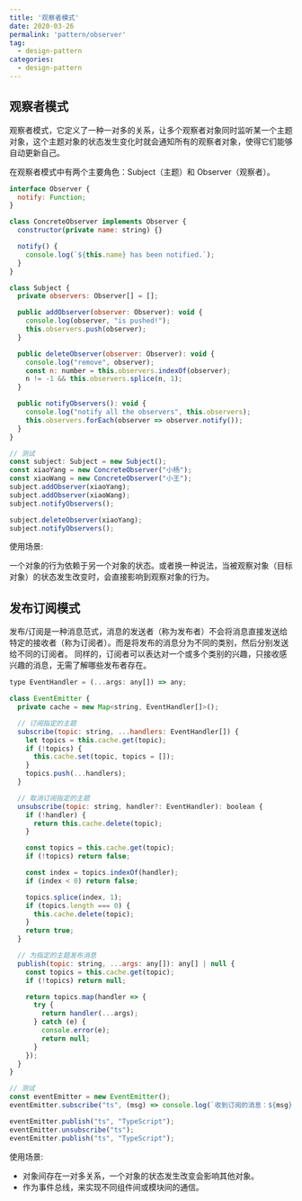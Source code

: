 ```yaml
---
title: '观察者模式'
date: 2020-03-26
permalink: 'pattern/observer'
tag:
  - design-pattern
categories:
  - design-pattern
---
```


## 观察者模式

观察者模式，它定义了一种一对多的关系，让多个观察者对象同时监听某一个主题对象，这个主题对象的状态发生变化时就会通知所有的观察者对象，使得它们能够自动更新自己。

在观察者模式中有两个主要角色：Subject（主题）和 Observer（观察者）。

```js
interface Observer {
  notify: Function;
}

class ConcreteObserver implements Observer {
  constructor(private name: string) {}

  notify() {
    console.log(`${this.name} has been notified.`);
  }
}

class Subject {
  private observers: Observer[] = [];

  public addObserver(observer: Observer): void {
    console.log(observer, "is pushed!");
    this.observers.push(observer);
  }

  public deleteObserver(observer: Observer): void {
    console.log("remove", observer);
    const n: number = this.observers.indexOf(observer);
    n != -1 && this.observers.splice(n, 1);
  }

  public notifyObservers(): void {
    console.log("notify all the observers", this.observers);
    this.observers.forEach(observer => observer.notify());
  }
}

// 测试
const subject: Subject = new Subject();
const xiaoYang = new ConcreteObserver("小杨");
const xiaoWang = new ConcreteObserver("小王");
subject.addObserver(xiaoYang);
subject.addObserver(xiaoWang);
subject.notifyObservers();

subject.deleteObserver(xiaoYang);
subject.notifyObservers();
```

使用场景:

一个对象的行为依赖于另一个对象的状态。或者换一种说法，当被观察对象（目标对象）的状态发生改变时，会直接影响到观察对象的行为。

## 发布订阅模式

发布/订阅是一种消息范式，消息的发送者（称为发布者）不会将消息直接发送给特定的接收者（称为订阅者）。而是将发布的消息分为不同的类别，然后分别发送给不同的订阅者。 同样的，订阅者可以表达对一个或多个类别的兴趣，只接收感兴趣的消息，无需了解哪些发布者存在。

```js
type EventHandler = (...args: any[]) => any;

class EventEmitter {
  private cache = new Map<string, EventHandler[]>();

  // 订阅指定的主题
  subscribe(topic: string, ...handlers: EventHandler[]) {
    let topics = this.cache.get(topic);
    if (!topics) {
      this.cache.set(topic, topics = []);
    }
    topics.push(...handlers);
  }

  // 取消订阅指定的主题
  unsubscribe(topic: string, handler?: EventHandler): boolean {
    if (!handler) {
      return this.cache.delete(topic);
    }

    const topics = this.cache.get(topic);
    if (!topics) return false;

    const index = topics.indexOf(handler);
    if (index < 0) return false;

    topics.splice(index, 1);
    if (topics.length === 0) {
      this.cache.delete(topic);
    }
    return true;
  }

  // 为指定的主题发布消息
  publish(topic: string, ...args: any[]): any[] | null {
    const topics = this.cache.get(topic);
    if (!topics) return null;

    return topics.map(handler => {
      try {
        return handler(...args);
      } catch (e) {
        console.error(e);
        return null;
      }
    });
  }
}

// 测试
const eventEmitter = new EventEmitter();
eventEmitter.subscribe("ts", (msg) => console.log(`收到订阅的消息：${msg}`) );

eventEmitter.publish("ts", "TypeScript");
eventEmitter.unsubscribe("ts");
eventEmitter.publish("ts", "TypeScript");
```

使用场景:

- 对象间存在一对多关系，一个对象的状态发生改变会影响其他对象。
- 作为事件总线，来实现不同组件间或模块间的通信。
